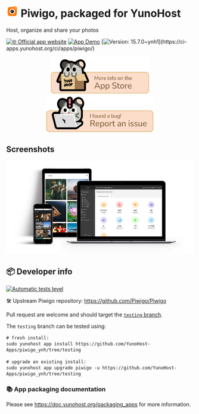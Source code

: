 <!--
N.B.: This README was automatically generated by <https://github.com/YunoHost/apps_tools/blob/main/readme_generator>
It shall NOT be edited by hand.
-->

<h1>
  <img src="https://raw.githubusercontent.com/YunoHost/apps/main/logos/piwigo.png" width="32px" alt="Logo of Piwigo">
  Piwigo, packaged for YunoHost
</h1>

Host, organize and share your photos

[![🌐 Official app website](https://img.shields.io/badge/Official_app_website-darkgreen?style=for-the-badge)](http://piwigo.org)
[![App Demo](https://img.shields.io/badge/App_Demo-blue?style=for-the-badge)](https://piwigo.org/demo)
[![Version: 15.7.0~ynh1](https://img.shields.io/badge/Version-15.7.0~ynh1-rgb(18,138,11)?style=for-the-badge)](https://ci-apps.yunohost.org/ci/apps/piwigo/)

<div align="center">
<a href="https://apps.yunohost.org/app/piwigo"><img height="100px" src="https://github.com/YunoHost/yunohost-artwork/raw/refs/heads/main/badges/neopossum-badges/badge_more_info_on_the_appstore.svg"/></a>
<a href="https://github.com/YunoHost-Apps/piwigo_ynh/issues"><img height="100px" src="https://github.com/YunoHost/yunohost-artwork/raw/refs/heads/main/badges/neopossum-badges/badge_report_an_issue.svg"/></a>
</div>


## Screenshots
![Screenshot of Piwigo](./doc/screenshots/screenshot_Piwigo.jpg)

## 📦 Developer info

[![Automatic tests level](https://apps.yunohost.org/badge/cilevel/piwigo)](https://ci-apps.yunohost.org/ci/apps/piwigo/)

🛠️ Upstream Piwigo repository: <https://github.com/Piwigo/Piwigo>

Pull request are welcome and should target the [`testing` branch](https://github.com/YunoHost-Apps/piwigo_ynh/tree/testing).

The `testing` branch can be tested using:
```
# fresh install:
sudo yunohost app install https://github.com/YunoHost-Apps/piwigo_ynh/tree/testing

# upgrade an existing install:
sudo yunohost app upgrade piwigo -u https://github.com/YunoHost-Apps/piwigo_ynh/tree/testing
```

### 📚 App packaging documentation

Please see <https://doc.yunohost.org/packaging_apps> for more information.